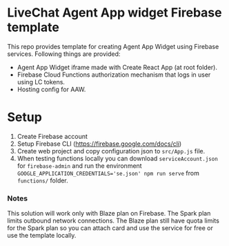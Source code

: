 # LiveChat Agent App widget Firebase template

This repo provides template for creating Agent App Widget using Firebase services. Following things are provided:

- Agent App Widget iframe made with Create React App (at root folder).
- Firebase Cloud Functions authorization mechanism that logs in user using LC tokens.
- Hosting config for AAW.

# Setup

1. Create Firebase account
2. Setup Firebase CLI (https://firebase.google.com/docs/cli)
3. Create web project and copy configuration json to `src/App.js` file.
4. When testing functions locally you can download `serviceAccount.json` for
   `firebase-admin` and run the environment `GOOGLE_APPLICATION_CREDENTIALS='se.json' npm run serve`
   from `functions/` folder.

### Notes
This solution will work only with Blaze plan on Firebase. The Spark plan limits
outbound network connections. The Blaze plan still have quota limits for the
Spark plan so you can attach card and use the service for free or use the
template locally.

